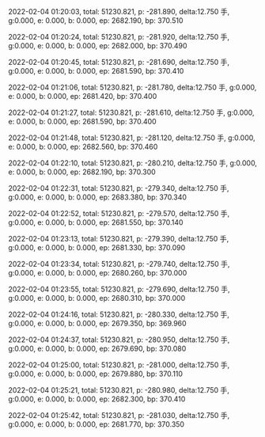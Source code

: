 2022-02-04 01:20:03, total: 51230.821, p: -281.890, delta:12.750 手, g:0.000, e: 0.000, b: 0.000, ep: 2682.190, bp: 370.510

2022-02-04 01:20:24, total: 51230.821, p: -281.920, delta:12.750 手, g:0.000, e: 0.000, b: 0.000, ep: 2682.000, bp: 370.490

2022-02-04 01:20:45, total: 51230.821, p: -281.690, delta:12.750 手, g:0.000, e: 0.000, b: 0.000, ep: 2681.590, bp: 370.410

2022-02-04 01:21:06, total: 51230.821, p: -281.780, delta:12.750 手, g:0.000, e: 0.000, b: 0.000, ep: 2681.420, bp: 370.400

2022-02-04 01:21:27, total: 51230.821, p: -281.610, delta:12.750 手, g:0.000, e: 0.000, b: 0.000, ep: 2681.590, bp: 370.400

2022-02-04 01:21:48, total: 51230.821, p: -281.120, delta:12.750 手, g:0.000, e: 0.000, b: 0.000, ep: 2682.560, bp: 370.460

2022-02-04 01:22:10, total: 51230.821, p: -280.210, delta:12.750 手, g:0.000, e: 0.000, b: 0.000, ep: 2682.190, bp: 370.300

2022-02-04 01:22:31, total: 51230.821, p: -279.340, delta:12.750 手, g:0.000, e: 0.000, b: 0.000, ep: 2683.380, bp: 370.340

2022-02-04 01:22:52, total: 51230.821, p: -279.570, delta:12.750 手, g:0.000, e: 0.000, b: 0.000, ep: 2681.550, bp: 370.140

2022-02-04 01:23:13, total: 51230.821, p: -279.390, delta:12.750 手, g:0.000, e: 0.000, b: 0.000, ep: 2681.330, bp: 370.090

2022-02-04 01:23:34, total: 51230.821, p: -279.740, delta:12.750 手, g:0.000, e: 0.000, b: 0.000, ep: 2680.260, bp: 370.000

2022-02-04 01:23:55, total: 51230.821, p: -279.690, delta:12.750 手, g:0.000, e: 0.000, b: 0.000, ep: 2680.310, bp: 370.000

2022-02-04 01:24:16, total: 51230.821, p: -280.330, delta:12.750 手, g:0.000, e: 0.000, b: 0.000, ep: 2679.350, bp: 369.960

2022-02-04 01:24:37, total: 51230.821, p: -280.950, delta:12.750 手, g:0.000, e: 0.000, b: 0.000, ep: 2679.690, bp: 370.080

2022-02-04 01:25:00, total: 51230.821, p: -281.000, delta:12.750 手, g:0.000, e: 0.000, b: 0.000, ep: 2679.880, bp: 370.110

2022-02-04 01:25:21, total: 51230.821, p: -280.980, delta:12.750 手, g:0.000, e: 0.000, b: 0.000, ep: 2682.300, bp: 370.410

2022-02-04 01:25:42, total: 51230.821, p: -281.030, delta:12.750 手, g:0.000, e: 0.000, b: 0.000, ep: 2681.770, bp: 370.350